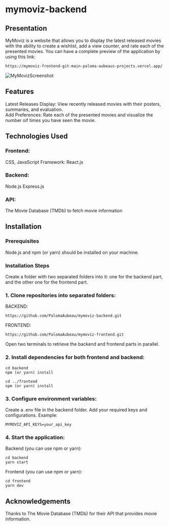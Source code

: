 # mymoviz-backend
## Presentation
MyMoviz is a website that allows you to display the latest released movies with the ability to create a wishlist, add a view counter, and rate each of the presented movies.
You can have a complete preview of the application by using this link:
```
https://mymoviz-frontend-git-main-paloma-aubeaus-projects.vercel.app/
```
![MyMovizScreenshot](https://github.com/PalomaAubeau/mymoviz-backend/assets/154338327/4fd7e968-f490-4020-b873-208cab997f8f)

## Features
Latest Releases Display: View recently released movies with their posters, summaries, and evaluation.\
Add Preferences: Rate each of the presented movies and visualize the number oif times you have seen the movie.

## Technologies Used
### Frontend:
CSS, JavaScript
Framework: React.js

### Backend:
Node.js
Express.js

### API:
The Movie Database (TMDb) to fetch movie information


## Installation
### Prerequisites
Node.js and npm (or yarn) should be installed on your machine.

### Installation Steps
Create a folder with two separated folders into it: one for the backend part, and the other one for the frontend part.
### 1. Clone repositories into  separated folders:

BACKEND:
```
https://github.com/PalomaAubeau/mymoviz-backend.git
```
FRONTEND:
```
https://github.com/PalomaAubeau/mymoviz-frontend.git
```
Open two terminals to retrieve the backend and frontend parts in parallel.
### 2. Install dependencies for both frontend and backend:

```
cd backend
npm (or yarn) install
```
```
cd ../frontend
npm (or yarn) install
```

### 3. Configure environment variables:
Create a .env file in the backend folder.
Add your required keys and configurations.
Example:
```
MYMOVIZ_API_KEYS=your_api_key
```
### 4. Start the application:
Backend (you can use npm or yarn):
```
cd backend
yarn start
```
Frontend (you can use npm or yarn):
```
cd frontend
yarn dev
```

## Acknowledgements
Thanks to The Movie Database (TMDb) for their API that provides movie information.
